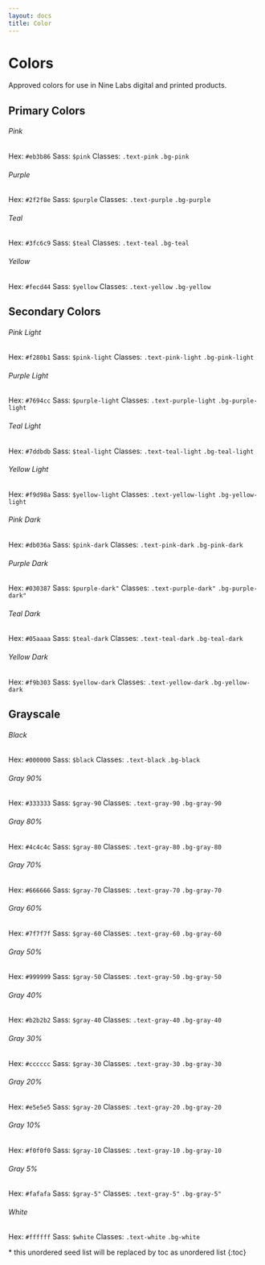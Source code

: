 ```yaml
---
layout: docs
title: Color
---
```


<div class="docs-content">

# Colors

Approved colors for use in Nine Labs digital and printed products.

## Primary Colors

###### Pink
Hex: `#eb3b86` Sass: `$pink` Classes: `.text-pink` `.bg-pink`
<div class="color-demo bg-pink"></div>

###### Purple
Hex: `#2f2f8e` Sass: `$purple` Classes: `.text-purple` `.bg-purple`
<div class="color-demo bg-purple"></div>

###### Teal
Hex: `#3fc6c9` Sass: `$teal` Classes: `.text-teal` `.bg-teal`
<div class="color-demo bg-teal"></div>

###### Yellow
Hex: `#fecd44` Sass: `$yellow` Classes: `.text-yellow` `.bg-yellow`
<div class="color-demo bg-yellow"></div>



## Secondary Colors

###### Pink Light
Hex: `#f280b1` Sass: `$pink-light` Classes: `.text-pink-light` `.bg-pink-light`
<div class="color-demo bg-pink-light"></div>

###### Purple Light
Hex: `#7694cc` Sass: `$purple-light` Classes: `.text-purple-light` `.bg-purple-light`
<div class="color-demo bg-purple-light"></div>

###### Teal Light
Hex: `#7ddbdb` Sass: `$teal-light` Classes: `.text-teal-light` `.bg-teal-light`
<div class="color-demo bg-teal-light"></div>

###### Yellow Light
Hex: `#f9d98a` Sass: `$yellow-light` Classes: `.text-yellow-light` `.bg-yellow-light`
<div class="color-demo bg-yellow-light"></div>

###### Pink Dark
Hex: `#db036a` Sass: `$pink-dark` Classes: `.text-pink-dark` `.bg-pink-dark`
<div class="color-demo bg-pink-dark"></div>

###### Purple Dark
Hex: `#030387` Sass: `$purple-dark"` Classes: `.text-purple-dark"` `.bg-purple-dark"`
<div class="color-demo bg-purple-dark"></div>

###### Teal Dark
Hex: `#05aaaa` Sass: `$teal-dark` Classes: `.text-teal-dark` `.bg-teal-dark`
<div class="color-demo bg-teal-dark"></div>

###### Yellow Dark
Hex: `#f9b303` Sass: `$yellow-dark` Classes: `.text-yellow-dark` `.bg-yellow-dark`
<div class="color-demo bg-yellow-dark"></div>


## Grayscale

###### Black
Hex: `#000000` Sass: `$black` Classes: `.text-black` `.bg-black`
<div class="color-demo bg-black"></div>

###### Gray 90%
Hex: `#333333` Sass: `$gray-90` Classes: `.text-gray-90` `.bg-gray-90`
<div class="color-demo bg-gray-90"></div>

###### Gray 80%
Hex: `#4c4c4c` Sass: `$gray-80` Classes: `.text-gray-80` `.bg-gray-80`
<div class="color-demo bg-gray-80"></div>

###### Gray 70%
Hex: `#666666` Sass: `$gray-70` Classes: `.text-gray-70` `.bg-gray-70`
<div class="color-demo bg-gray-70"></div>

###### Gray 60%
Hex: `#7f7f7f` Sass: `$gray-60` Classes: `.text-gray-60` `.bg-gray-60`
<div class="color-demo bg-gray-60"></div>

###### Gray 50%
Hex: `#999999` Sass: `$gray-50` Classes: `.text-gray-50` `.bg-gray-50`
<div class="color-demo bg-gray-50"></div>

###### Gray 40%
Hex: `#b2b2b2` Sass: `$gray-40` Classes: `.text-gray-40` `.bg-gray-40`
<div class="color-demo bg-gray-40"></div>

###### Gray 30%
Hex: `#cccccc` Sass: `$gray-30` Classes: `.text-gray-30` `.bg-gray-30`
<div class="color-demo bg-gray-30"></div>

###### Gray 20%
Hex: `#e5e5e5` Sass: `$gray-20` Classes: `.text-gray-20` `.bg-gray-20`
<div class="color-demo bg-gray-20"></div>

###### Gray 10%
Hex: `#f0f0f0` Sass: `$gray-10` Classes: `.text-gray-10` `.bg-gray-10`
<div class="color-demo bg-gray-10"></div>

###### Gray 5%
Hex: `#fafafa` Sass: `$gray-5"` Classes: `.text-gray-5"` `.bg-gray-5"`
<div class="color-demo bg-gray-5"></div>

###### White
Hex: `#ffffff` Sass: `$white` Classes: `.text-white` `.bg-white`
<div class="color-demo bg-white"></div>


</div>
<div class="docs-subnav">
* this unordered seed list will be replaced by toc as unordered list
{:toc}
</div>
